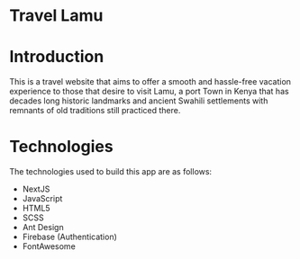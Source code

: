 # Travel Lamu

# Introduction

This is a travel website that aims to offer a smooth and hassle-free vacation experience to those that desire to visit Lamu, a port Town in Kenya that has decades long historic landmarks and ancient Swahili settlements with remnants of old traditions still practiced there.

# Technologies

The technologies used to build this app are as follows:

- NextJS
- JavaScript
- HTML5
- SCSS
- Ant Design
- Firebase (Authentication)
- FontAwesome
